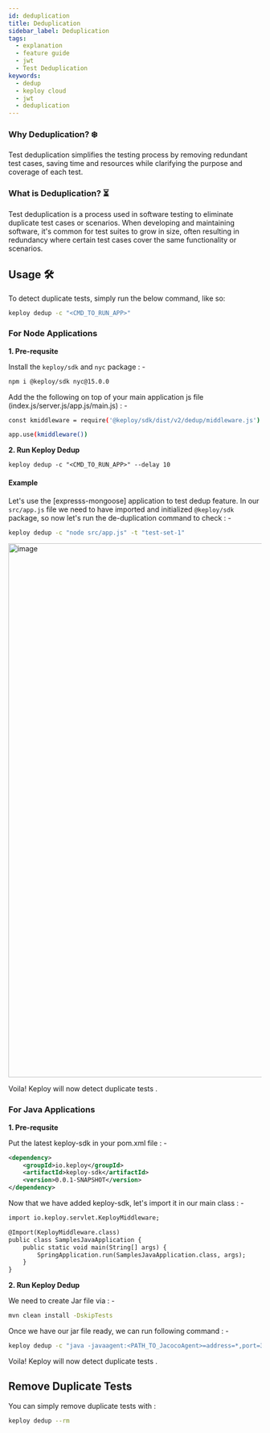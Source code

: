 ```yaml
---
id: deduplication
title: Deduplication
sidebar_label: Deduplication
tags:
  - explanation
  - feature guide
  - jwt
  - Test Deduplication
keywords:
  - dedup
  - keploy cloud
  - jwt
  - deduplication
---
```


### Why Deduplication? ❄️

Test deduplication simplifies the testing process by removing redundant test cases, saving time and resources while clarifying the purpose and coverage of each test.

### What is Deduplication? ⏳

Test deduplication is a process used in software testing to eliminate duplicate test cases or scenarios. When developing and maintaining software, it's common for test suites to grow in size, often resulting in redundancy where certain test cases cover the same functionality or scenarios.

## Usage 🛠️

To detect duplicate tests, simply run the below command, like so:

```bash
keploy dedup -c "<CMD_TO_RUN_APP>"
```

### For Node Applications

**1. Pre-requsite**

Install the `keploy/sdk` and `nyc` package : -

```bash
npm i @keploy/sdk nyc@15.0.0
```

Add the the following on top of your main application js file (index.js/server.js/app.js/main.js) : -

```bash
const kmiddleware = require('@keploy/sdk/dist/v2/dedup/middleware.js')

app.use(kmiddleware())
```

**2. Run Keploy Dedup**

```
keploy dedup -c "<CMD_TO_RUN_APP>" --delay 10
```

#### Example

Let's use the [expresss-mongoose] application to test dedup feature. In our `src/app.js` file we need to have imported and initialized `@keploy/sdk` package, so now let's run the de-duplication command to check : -

```bash
keploy dedup -c "node src/app.js" -t "test-set-1"
```

<img width="1060" alt="image" src="https://github.com/keploy/docs/assets/53110238/641ded9d-c75f-4861-aafd-bc0f2bbeda7f">

Voila! Keploy will now detect duplicate tests .

### For Java Applications

**1. Pre-requsite**

Put the latest keploy-sdk in your pom.xml file : -

```xml
<dependency>
    <groupId>io.keploy</groupId>
    <artifactId>keploy-sdk</artifactId>
    <version>0.0.1-SNAPSHOT</version>
</dependency>
```

Now that we have added keploy-sdk, let's import it in our main class : -

```xml
import io.keploy.servlet.KeployMiddleware;

@Import(KeployMiddleware.class)
public class SamplesJavaApplication {
    public static void main(String[] args) {
        SpringApplication.run(SamplesJavaApplication.class, args);
    }
}
```

**2. Run Keploy Dedup**

We need to create Jar file via : -

```bash
mvn clean install -DskipTests
```

Once we have our jar file ready, we can run following command : -

```bash
keploy dedup -c "java -javaagent:<PATH_TO_JacocoAgent>=address=*,port=36320,destfile=jacoco-it.exec,output=tcpserver -jar <PATH_TO_JAR_FILE>"  --delay 10
```

Voila! Keploy will now detect duplicate tests .

## Remove Duplicate Tests

You can simply remove duplicate tests with :

```bash
keploy dedup --rm
```

